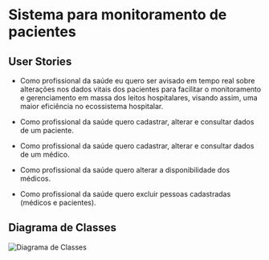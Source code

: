 # Sistema para monitoramento de pacientes

## User Stories

* Como profissional da saúde eu quero ser avisado em tempo real sobre
alterações nos dados vitais dos pacientes para facilitar o monitoramento e
gerenciamento em massa dos leitos hospitalares, visando assim, uma maior
eficiência no ecossistema hospitalar.

* Como profissional da saúde quero cadastrar, alterar e consultar dados de um paciente.

* Como profissional da saúde quero cadastrar, alterar e consultar dados de um médico.

* Como profissional da saúde quero alterar a disponibilidade dos médicos.

* Como profissional da saúde quero excluir pessoas cadastradas (médicos e pacientes).

## Diagrama de Classes

![Diagrama de Classes](https://i.imgur.com/qJRxQds.jpg)



